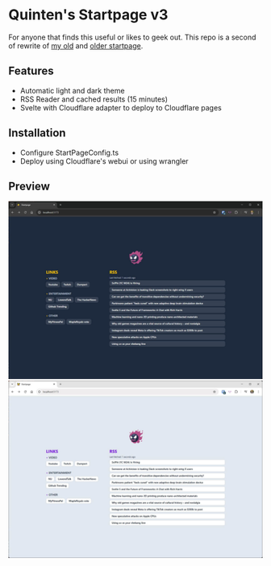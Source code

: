 # Quinten's Startpage v3
For anyone that finds this useful or likes to geek out. This repo is a second of rewrite of [my old](https://github.com/Quintenps/Startpagev2) and [older startpage](https://github.com/Quintenps/Startpage).

## Features
- Automatic light and dark theme
- RSS Reader and cached results (15 minutes)
- Svelte with Cloudflare adapter to deploy to Cloudflare pages

## Installation
- Configure StartPageConfig.ts
- Deploy using Cloudflare's webui or using wrangler

## Preview
![](startpage-dark.jpg)
![](startpage-light.jpg)
